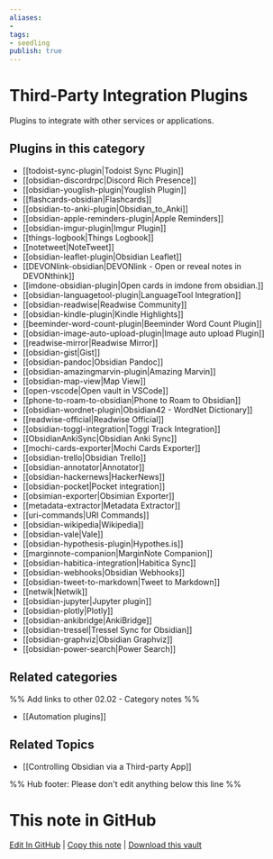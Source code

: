 ```yaml
---
aliases:
- 
tags: 
- seedling 
publish: true
---
```



# Third-Party Integration Plugins

Plugins to integrate with other services or applications.

## Plugins in this category

- [[todoist-sync-plugin|Todoist Sync Plugin]]
- [[obsidian-discordrpc|Discord Rich Presence]]
- [[obsidian-youglish-plugin|Youglish Plugin]]
- [[flashcards-obsidian|Flashcards]]
- [[obsidian-to-anki-plugin|Obsidian_to_Anki]]
- [[obsidian-apple-reminders-plugin|Apple Reminders]]
- [[obsidian-imgur-plugin|Imgur Plugin]]
- [[things-logbook|Things Logbook]]
- [[notetweet|NoteTweet]]
- [[obsidian-leaflet-plugin|Obsidian Leaflet]]
- [[DEVONlink-obsidian|DEVONlink - Open or reveal notes in DEVONthink]]
- [[imdone-obsidian-plugin|Open cards in imdone from obsidian.]]
- [[obsidian-languagetool-plugin|LanguageTool Integration]]
- [[obsidian-readwise|Readwise Community]]
- [[obsidian-kindle-plugin|Kindle Highlights]]
- [[beeminder-word-count-plugin|Beeminder Word Count Plugin]]
- [[obsidian-image-auto-upload-plugin|Image auto upload Plugin]]
- [[readwise-mirror|Readwise Mirror]]
- [[obsidian-gist|Gist]]
- [[obsidian-pandoc|Obsidian Pandoc]]
- [[obsidian-amazingmarvin-plugin|Amazing Marvin]]
- [[obsidian-map-view|Map View]]
- [[open-vscode|Open vault in VSCode]]
- [[phone-to-roam-to-obsidian|Phone to Roam to Obsidian]]
- [[obsidian-wordnet-plugin|Obsidian42 - WordNet Dictionary]]
- [[readwise-official|Readwise Official]]
- [[obsidian-toggl-integration|Toggl Track Integration]]
- [[ObsidianAnkiSync|Obsidian Anki Sync]]
- [[mochi-cards-exporter|Mochi Cards Exporter]]
- [[obsidian-trello|Obsidian Trello]]
- [[obsidian-annotator|Annotator]]
- [[obsidian-hackernews|HackerNews]]
- [[obsidian-pocket|Pocket integration]]
- [[obsimian-exporter|Obsimian Exporter]]
- [[metadata-extractor|Metadata Extractor]]
- [[uri-commands|URI Commands]]
- [[obsidian-wikipedia|Wikipedia]]
- [[obsidian-vale|Vale]]
- [[obsidian-hypothesis-plugin|Hypothes.is]]
- [[marginnote-companion|MarginNote Companion]]
- [[obsidian-habitica-integration|Habitica Sync]]
- [[obsidian-webhooks|Obsidian Webhooks]]
- [[obsidian-tweet-to-markdown|Tweet to Markdown]]
- [[netwik|Netwik]]
- [[obsidian-jupyter|Jupyter plugin]]
- [[obsidian-plotly|Plotly]]
- [[obsidian-ankibridge|AnkiBridge]]
- [[obsidian-tressel|Tressel Sync for Obsidian]]
- [[obsidian-graphviz|Obsidian Graphviz]]
- [[obsidian-power-search|Power Search]]

## Related categories

%% Add links to other 02.02 - Category notes %%

- [[Automation plugins]]

## Related Topics
- [[Controlling Obsidian via a Third-party App]]

%% Hub footer: Please don't edit anything below this line %%

# This note in GitHub

<span class="git-footer">[Edit In GitHub](https://github.dev/obsidian-community/obsidian-hub/blob/main/02%20-%20Community%20Expansions/02.01%20Plugins%20by%20Category/Third-Party%20Integration%20Plugins.md "git-hub-edit-note") | [Copy this note](https://raw.githubusercontent.com/obsidian-community/obsidian-hub/main/02%20-%20Community%20Expansions/02.01%20Plugins%20by%20Category/Third-Party%20Integration%20Plugins.md "git-hub-copy-note") | [Download this vault](https://github.com/obsidian-community/obsidian-hub/archive/refs/heads/main.zip "git-hub-download-vault") </span>
